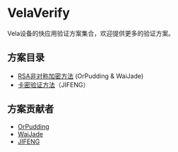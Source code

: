 # VelaVerify
Vela设备的快应用验证方案集合，欢迎提供更多的验证方案。
## 方案目录
- [RSA非对称加密方法](/RSA非对称加密方法) (OrPudding & WaiJade)
- [卡密验证方法](/卡密验证方法-JIFENG)（JIFENG）
## 方案贡献者
- [OrPudding](https://github.com/OrPudding)
- [WaiJade](https://github.com/CheongSzesuen)
- [JIFENG](https://github.com/jfgege)
